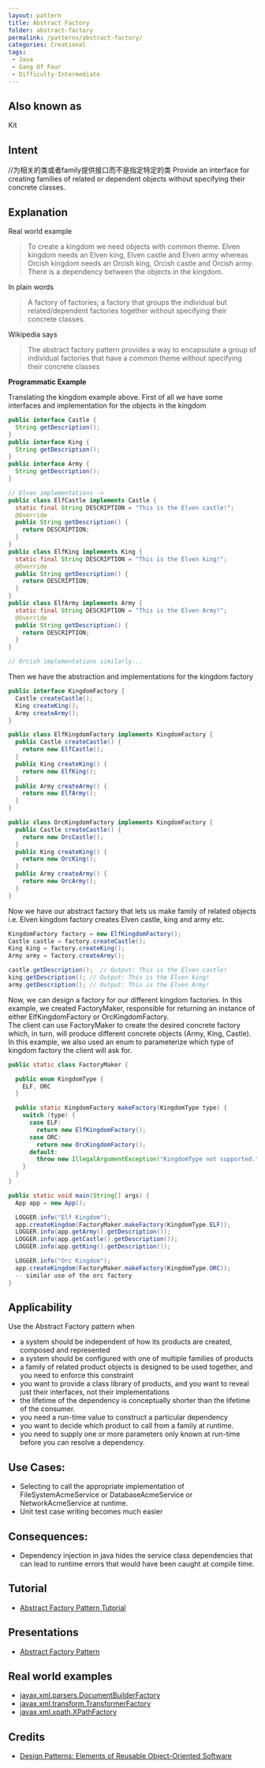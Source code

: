 ```yaml
---
layout: pattern
title: Abstract Factory
folder: abstract-factory
permalink: /patterns/abstract-factory/
categories: Creational
tags:
 - Java
 - Gang Of Four
 - Difficulty-Intermediate
---
```


## Also known as
Kit

## Intent
//为相关的类或者family提供接口而不是指定特定的类
Provide an interface for creating families of related or dependent
objects without specifying their concrete classes.

## Explanation
Real world example

> To create a kingdom we need objects with common theme. Elven kingdom needs an Elven king, Elven castle and Elven army whereas Orcish kingdom needs an Orcish king, Orcish castle and Orcish army. There is a dependency between the objects in the kingdom.

In plain words

> A factory of factories; a factory that groups the individual but related/dependent factories together without specifying their concrete classes.

Wikipedia says

> The abstract factory pattern provides a way to encapsulate a group of individual factories that have a common theme without specifying their concrete classes

**Programmatic Example**

Translating the kingdom example above. First of all we have some interfaces and implementation for the objects in the kingdom

```java
public interface Castle {
  String getDescription();
}
public interface King {
  String getDescription();
}
public interface Army {
  String getDescription();
}

// Elven implementations ->
public class ElfCastle implements Castle {
  static final String DESCRIPTION = "This is the Elven castle!";
  @Override
  public String getDescription() {
    return DESCRIPTION;
  }
}
public class ElfKing implements King {
  static final String DESCRIPTION = "This is the Elven king!";
  @Override
  public String getDescription() {
    return DESCRIPTION;
  }
}
public class ElfArmy implements Army {
  static final String DESCRIPTION = "This is the Elven Army!";
  @Override
  public String getDescription() {
    return DESCRIPTION;
  }
}

// Orcish implementations similarly...

```

Then we have the abstraction and implementations for the kingdom factory

```java
public interface KingdomFactory {
  Castle createCastle();
  King createKing();
  Army createArmy();
}

public class ElfKingdomFactory implements KingdomFactory {
  public Castle createCastle() {
    return new ElfCastle();
  }
  public King createKing() {
    return new ElfKing();
  }
  public Army createArmy() {
    return new ElfArmy();
  }
}

public class OrcKingdomFactory implements KingdomFactory {
  public Castle createCastle() {
    return new OrcCastle();
  }
  public King createKing() {
    return new OrcKing();
  }
  public Army createArmy() {
    return new OrcArmy();
  }
}
```

Now we have our abstract factory that lets us make family of related objects i.e. Elven kingdom factory creates Elven castle, king and army etc.

```java
KingdomFactory factory = new ElfKingdomFactory();
Castle castle = factory.createCastle();
King king = factory.createKing();
Army army = factory.createArmy();

castle.getDescription();  // Output: This is the Elven castle!
king.getDescription(); // Output: This is the Elven king!
army.getDescription(); // Output: This is the Elven Army!
```

Now, we can design a factory for our different kingdom factories. In this example, we created FactoryMaker, responsible for returning an instance of either ElfKingdomFactory or OrcKingdomFactory.  
The client can use FactoryMaker to create the desired concrete factory which, in turn, will produce different concrete objects (Army, King, Castle).  
In this example, we also used an enum to parameterize which type of kingdom factory the client will ask for.

```java
public static class FactoryMaker {

  public enum KingdomType {
    ELF, ORC
  }

  public static KingdomFactory makeFactory(KingdomType type) {
    switch (type) {
      case ELF:
        return new ElfKingdomFactory();
      case ORC:
        return new OrcKingdomFactory();
      default:
        throw new IllegalArgumentException("KingdomType not supported.");
    }
  }
}

public static void main(String[] args) {
  App app = new App();

  LOGGER.info("Elf Kingdom");
  app.createKingdom(FactoryMaker.makeFactory(KingdomType.ELF));
  LOGGER.info(app.getArmy().getDescription());
  LOGGER.info(app.getCastle().getDescription());
  LOGGER.info(app.getKing().getDescription());

  LOGGER.info("Orc Kingdom");
  app.createKingdom(FactoryMaker.makeFactory(KingdomType.ORC));
  -- similar use of the orc factory
}
```


## Applicability
Use the Abstract Factory pattern when

* a system should be independent of how its products are created, composed and represented
* a system should be configured with one of multiple families of products
* a family of related product objects is designed to be used together, and you need to enforce this constraint
* you want to provide a class library of products, and you want to reveal just their interfaces, not their implementations
* the lifetime of the dependency is conceptually shorter than the lifetime of the consumer.
*	you need a run-time value to construct a particular dependency
*	you want to decide which product to call from a family at runtime.
*	you need to supply one or more parameters only known at run-time before you can resolve a dependency.

## Use Cases:	

*	Selecting to call the appropriate implementation of FileSystemAcmeService or DatabaseAcmeService or NetworkAcmeService at runtime.
*	Unit test case writing becomes much easier

## Consequences:

*	Dependency injection in java hides the service class dependencies that can lead to runtime errors that would have been caught at compile time.


## Tutorial
* [Abstract Factory Pattern Tutorial](https://www.journaldev.com/1418/abstract-factory-design-pattern-in-java) 

## Presentations

* [Abstract Factory Pattern](etc/presentation.html) 


## Real world examples

* [javax.xml.parsers.DocumentBuilderFactory](http://docs.oracle.com/javase/8/docs/api/javax/xml/parsers/DocumentBuilderFactory.html)
* [javax.xml.transform.TransformerFactory](http://docs.oracle.com/javase/8/docs/api/javax/xml/transform/TransformerFactory.html#newInstance--)
* [javax.xml.xpath.XPathFactory](http://docs.oracle.com/javase/8/docs/api/javax/xml/xpath/XPathFactory.html#newInstance--)

## Credits

* [Design Patterns: Elements of Reusable Object-Oriented Software](http://www.amazon.com/Design-Patterns-Elements-Reusable-Object-Oriented/dp/0201633612)
